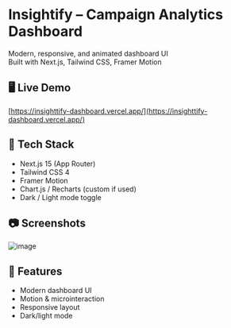 # Insightify – Campaign Analytics Dashboard

Modern, responsive, and animated dashboard UI  
Built with Next.js, Tailwind CSS, Framer Motion

## 🖥️ Live Demo
[https://insighttify-dashboard.vercel.app/](https://insighttify-dashboard.vercel.app/)

## 🔧 Tech Stack
- Next.js 15 (App Router)
- Tailwind CSS 4
- Framer Motion
- Chart.js / Recharts (custom if used)
- Dark / Light mode toggle

## 📷 Screenshots

![image](https://github.com/user-attachments/assets/3dfe4420-a809-4aac-b1be-40b42c481f57)

## 📌 Features
- Modern dashboard UI
- Motion & microinteraction
- Responsive layout
- Dark/light mode
